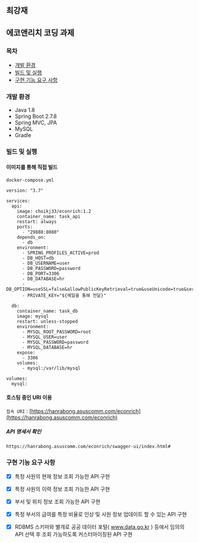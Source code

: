 ## 최강재

## 에코앤리치 코딩 과제

### 목차
- [개발 환경](#개발-환경)
- [빌드 및 실행](#빌드-및-실행)
- [구현 기능 요구 사항](#구현-기능-요구-사항)

### 개발 환경
- Java 1.8
- Spring Boot 2.7.8
- Spring MVC, JPA
- MySQL
- Gradle

### 빌드 및 실행

#### 이미지를 통해 직접 빌드

`docker-compose.yml`
```
version: "3.7"

services:
  api:
    image: choikj33/econrich:1.2
    container_name: task_api
    restart: always
    ports:
      - "29888:8080"
    depends_on:
      - db
    environment:
      - SPRING_PROFILES_ACTIVE=prod
      - DB_HOST=db
      - DB_USERNAME=user
      - DB_PASSWORD=password
      - DB_PORT=3306
      - DB_DATABASE=hr
      - DB_OPTION=useSSL=false&allowPublicKeyRetrieval=true&useUnicode=true&serverTimezone=Asia/Seoul
      - PRIVATE_KEY="${메일을 통해 전달}"

  db:
    container_name: task_db
    image: mysql
    restart: unless-stopped
    environment:
      - MYSQL_ROOT_PASSWORD=root
      - MYSQL_USER=user
      - MYSQL_PASSWORD=password
      - MYSQL_DATABASE=hr
    expose:
      - 3306
    volumes:
      - mysql:/var/lib/mysql

volumes:
  mysql:
```

#### 호스팅 중인 URI 이용

`접속 URI` : [https://hanrabong.asuscomm.com/econrich](https://hanrabong.asuscomm.com/econrich)

##### API 명세서 확인

```
https://hanrabong.asuscomm.com/econrich/swagger-ui/index.html#
```

### 구현 기능 요구 사항

- [x] 특정 사원의 현재 정보 조회 가능한 API 구현
- [x] 특정 사원의 이력 정보 조회 가능한 API 구현
- [x] 부서 및 위치 정보 조회 가능한 API 구현
- [x] 특정 부서의 급여를 특정 비율로 인상 및 사원 정보 업데이트 할 수 있는 API 구현
- [x] RDBMS 스키마와 별개로 공공 데이터 포털( www.data.go.kr ) 등에서 임의의 API 선택 후 조회 가능하도록 커스터마이징된 API 구현

